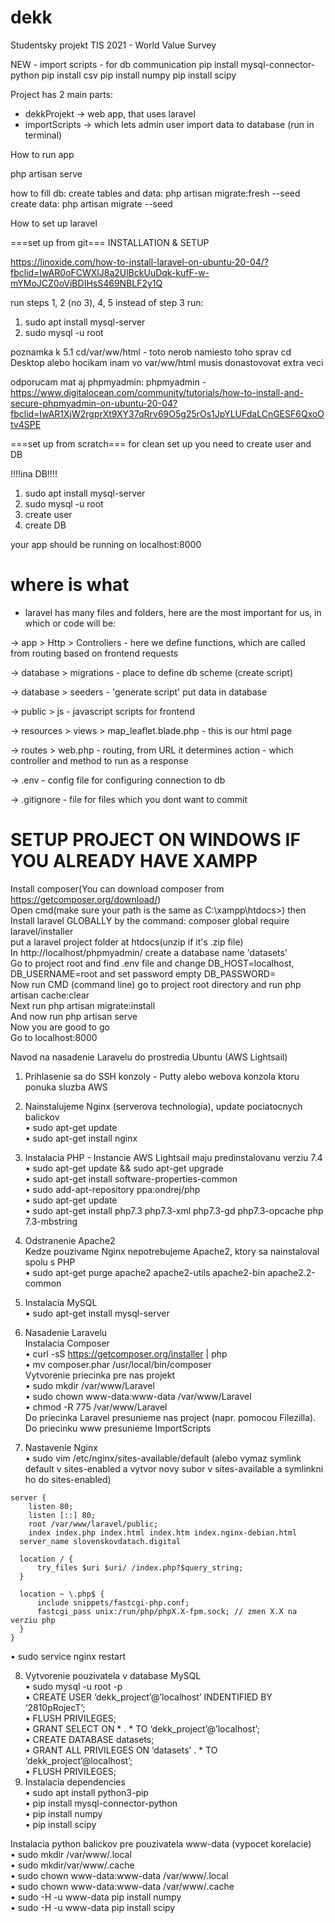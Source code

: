 # dekk
Studentsky projekt TIS 2021 - World  Value Survey

NEW - import scripts - for db communication
pip install mysql-connector-python 
pip install csv
pip install numpy
pip install scipy

Project has 2 main parts:
- dekkProjekt -> web app, that uses laravel
- importScripts -> which lets admin user import data to database (run in terminal)

How to run app

php artisan serve

how to fill db:
create tables and data: php artisan migrate:fresh --seed
create data: php artisan migrate --seed

How to set up laravel

===set up from git===
INSTALLATION & SETUP

https://linoxide.com/how-to-install-laravel-on-ubuntu-20-04/?fbclid=IwAR0oFCWXlJ8a2UlBckUuDqk-kufF-w-mYMoJCZ0oViBDIHsS469NBLF2y1Q

run steps 1, 2 (no 3), 4, 5
instead of step 3 run: 
1. sudo apt install mysql-server
2. sudo mysql -u root

poznamka k 5.1 cd/var/ww/html - toto nerob
namiesto toho sprav cd Desktop alebo hocikam inam
vo var/ww/html musis donastovovat extra veci 

odporucam mat aj phpmyadmin:
phpmyadmin - https://www.digitalocean.com/community/tutorials/how-to-install-and-secure-phpmyadmin-on-ubuntu-20-04?fbclid=IwAR1XjW2rgprXt9XY37qRrv69O5g25rOs1JpYLUFdaLCnGESF6QxoOtv4SPE


===set up from scratch===
for clean set up you need to create user and DB

!!!!ina DB!!!!
1. sudo apt install mysql-server
2. sudo mysql -u root
3. create user 
4. create DB


your app should be running on localhost:8000

# where is what
- laravel has many files and folders, here are the most important for us, in which or code will be:

-> app > Http > Controllers - here we define functions, which are called from routing based on frontend requests

-> database > migrations - place to define db scheme (create script)

-> database > seeders - 'generate script' put data in database

-> public > js - javascript scripts for frontend

-> resources > views > map_leaflet.blade.php - this is our html page

-> routes > web.php - routing, from URL it determines action - which controller and method to run as a response

-> .env - config file for configuring connection to db

-> .gitignore - file for files which you dont want to commit

# SETUP PROJECT ON WINDOWS IF YOU ALREADY HAVE XAMPP

Install composer(You can download composer from https://getcomposer.org/download/)<br />
Open cmd(make sure your path is the same as C:\xampp\htdocs>) then<br />
Install laravel GLOBALLY by the command: composer global require laravel/installer<br />
put a laravel project folder at htdocs(unzip if it's .zip file)<br />
In http://localhost/phpmyadmin/ create a database name 'datasets'<br />
Go to project root and find .env file and change DB_HOST=localhost, DB_USERNAME=root and set password empty DB_PASSWORD=<br />
Now run CMD (command line) go to project root directory and run php artisan cache:clear<br />
Next run php artisan migrate:install<br />
And now run php artisan serve<br />
Now you are good to go<br />
Go to localhost:8000<br />



Navod na nasadenie Laravelu do prostredia Ubuntu (AWS Lightsail)

1. Prihlasenie sa do SSH konzoly - Putty alebo webova konzola ktoru ponuka sluzba AWS  
 
2. Nainstalujeme Nginx (serverova technologia), update pociatocnych balickov  
  •	sudo apt-get update  
  •	sudo apt-get install nginx  
  
3. Instalacia PHP - Instancie AWS Lightsail maju predinstalovanu verziu 7.4  
  •	sudo apt-get update && sudo apt-get upgrade   
  •	sudo apt-get install software-properties-common  
  •	sudo add-apt-repository ppa:ondrej/php  
  •	sudo apt-get update  
  •	sudo apt-get install php7.3 php7.3-xml php7.3-gd php7.3-opcache php 7.3-mbstring  
  
4. Odstranenie Apache2   
Kedze pouzivame Nginx nepotrebujeme Apache2, ktory sa nainstaloval spolu s PHP  
  •	sudo apt-get purge apache2 apache2-utils apache2-bin apache2.2-common  
  
5. Instalacia MySQL  
  •	sudo apt-get install mysql-server  
  
6. Nasadenie Laravelu  
Instalacia Composer  
  •	curl -sS https://getcomposer.org/installer | php  
  •	mv composer.phar /usr/local/bin/composer  
Vytvorenie priecinka pre nas projekt  
  •	sudo mkdir /var/www/Laravel  
  •	sudo chown www-data:www-data /var/www/Laravel  
  •	chmod -R 775 /var/www/Laravel  
Do priecinka Laravel presunieme nas project (napr. pomocou Filezilla). Do priecinku www presunieme ImportScripts  

  
7. Nastavenie Nginx  
  •	sudo vim /etc/nginx/sites-available/default (alebo vymaz symlink default v sites-enabled a vytvor novy subor v sites-available a symlinkni ho do sites-enabled)  
``` 
server {  
	listen 80;  
	listen [::] 80;  
	root /var/www/laravel/public;  
	index index.php index.html index.htm index.nginx-debian.html  
  server_name slovenskovdatach.digital  
  
  location / {  
	  try_files $uri $uri/ /index.php?$query_string;  
  }  

  location ~ \.php$ {  
	  include snippets/fastcgi-php.conf;  
	  fastcgi_pass unix:/run/php/phpX.X-fpm.sock; // zmen X.X na verziu php  
  }  
}
```   
  
  •	sudo service nginx restart  

8. Vytvorenie pouzivatela v database MySQL  
  •	sudo mysql -u root -p  
  •	CREATE USER ‘dekk_project’@’localhost’ INDENTIFIED BY ‘2810pRojecT’;  
  •	FLUSH PRIVILEGES;  
  •	GRANT SELECT ON * . * TO ‘dekk_project’@’localhost’;  
  •	CREATE DATABASE datasets;  
  •	GRANT ALL PRIVILEGES ON ‘datasets’ . * TO ‘dekk_project’@localhost’;  
  •	FLUSH PRIVILEGES;  
9. Instalacia dependencies  
  •	sudo apt install python3-pip  
  •	pip install mysql-connector-python  
  •	pip install numpy  
  •	pip install scipy  



Instalacia python balickov pre pouzivatela www-data (vypocet korelacie)  
  •	sudo mkdir /var/www/.local  
  •	sudo mkdir/var/www/.cache  
  •	sudo chown www-data:www-data /var/www/.local  
  •	sudo chown www-data:www-data /var/www/.cache  
  •	sudo -H -u www-data pip install numpy  
  •	sudo -H -u www-data pip install scipy  






